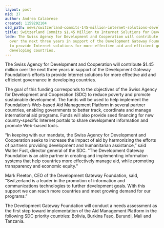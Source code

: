 ```yaml
---
layout: post
nid: 37
author: Andrea Calabrese
created: 1159292104
old_path: news/switzerland-commits-145-million-internet-solutions-developing-countries
title: Switzerland Commits $1.45 Million to Internet Solutions for Developing Countries
lede: The Swiss Agency for Development and Cooperation will contribute $1.45 million
  over the next three years in support of the Development Gateway Foundation’s efforts
  to provide Internet solutions for more effective aid and efficient governance in
  developing countries.
---
```


The Swiss Agency for Development and Cooperation will contribute $1.45 million over the next three years in support of the Development Gateway Foundation’s efforts to provide Internet solutions for more effective aid and efficient governance in developing countries.

The goal of this funding corresponds to the objectives of the Swiss Agency for Development and Cooperation (SDC) to reduce poverty and promote sustainable development. The funds will be used to help implement the Foundation’s Web-based Aid Management Platform in several partner countries, enabling governments to better track, coordinate and manage international aid programs. Funds will also provide seed financing for new country-specific Internet portals to share development information and promote Web-based tools.

“In keeping with our mandate, the Swiss Agency for Development and Cooperation seeks to increase the impact of aid by harmonizing the efforts of partners providing development and humanitarian assistance,” said Walter Fust, director general of the SDC. “The Development Gateway Foundation is an able partner in creating and implementing information systems that help countries more effectively manage aid, while promoting transparency and economic equity.”

Mark Fleeton, CEO of the Development Gateway Foundation, said, “Switzerland is a leader in the promotion of information and communications technologies to further development goals. With this support we can reach more countries and meet growing demand for our programs.”

The Development Gateway Foundation will conduct a needs assessment as the first step toward implementation of the Aid Management Platform in the following SDC priority countries: Bolivia, Burkina Faso, Burundi, Mali and Tanzania.
